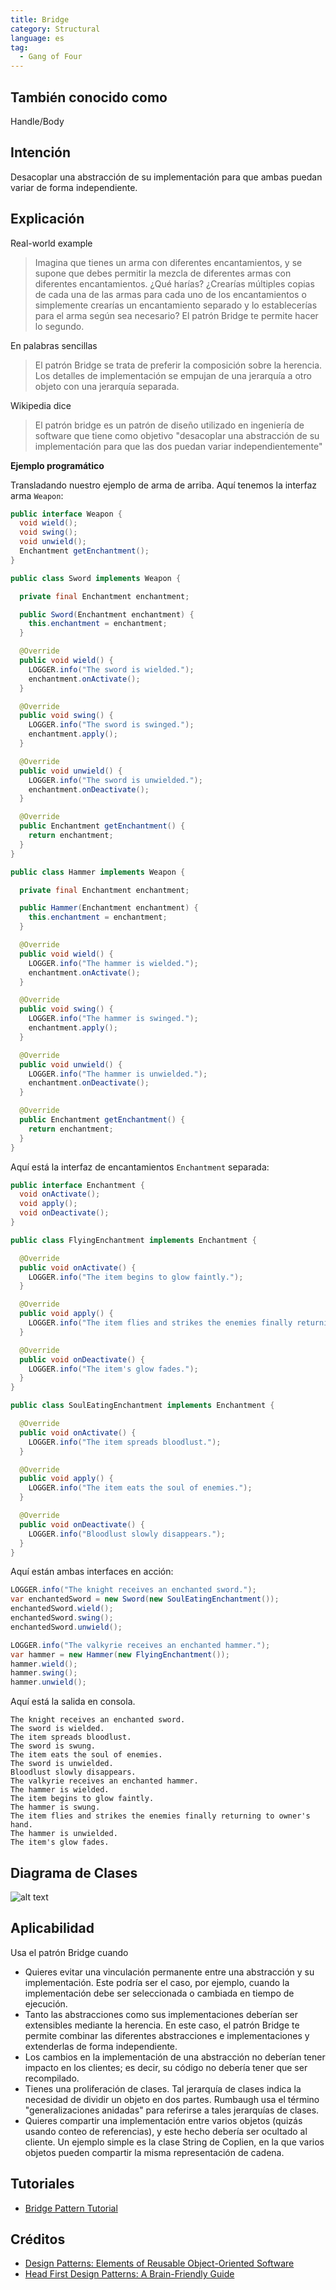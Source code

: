 ```yaml
---
title: Bridge
category: Structural
language: es
tag:
  - Gang of Four
---
```


## También conocido como

Handle/Body

## Intención

Desacoplar una abstracción de su implementación para que ambas puedan variar de forma independiente.

## Explicación

Real-world example

> Imagina que tienes un arma con diferentes encantamientos, y se supone que debes permitir la mezcla de diferentes armas
> con diferentes encantamientos. ¿Qué harías? ¿Crearías múltiples copias de cada una de las armas para cada uno de los
> encantamientos o simplemente crearías un encantamiento separado y lo establecerías para el arma según sea necesario?
> El
> patrón Bridge te permite hacer lo segundo.

En palabras sencillas

> El patrón Bridge se trata de preferir la composición sobre la herencia. Los detalles de implementación se empujan de
> una jerarquía a otro objeto con una jerarquía separada.

Wikipedia dice

> El patrón bridge es un patrón de diseño utilizado en ingeniería de software que tiene como objetivo "desacoplar una
> abstracción de su implementación para que las dos puedan variar independientemente"

**Ejemplo programático**

Transladando nuestro ejemplo de arma de arriba. Aquí tenemos la interfaz arma `Weapon`:

```java
public interface Weapon {
  void wield();
  void swing();
  void unwield();
  Enchantment getEnchantment();
}

public class Sword implements Weapon {

  private final Enchantment enchantment;

  public Sword(Enchantment enchantment) {
    this.enchantment = enchantment;
  }

  @Override
  public void wield() {
    LOGGER.info("The sword is wielded.");
    enchantment.onActivate();
  }

  @Override
  public void swing() {
    LOGGER.info("The sword is swinged.");
    enchantment.apply();
  }

  @Override
  public void unwield() {
    LOGGER.info("The sword is unwielded.");
    enchantment.onDeactivate();
  }

  @Override
  public Enchantment getEnchantment() {
    return enchantment;
  }
}

public class Hammer implements Weapon {

  private final Enchantment enchantment;

  public Hammer(Enchantment enchantment) {
    this.enchantment = enchantment;
  }

  @Override
  public void wield() {
    LOGGER.info("The hammer is wielded.");
    enchantment.onActivate();
  }

  @Override
  public void swing() {
    LOGGER.info("The hammer is swinged.");
    enchantment.apply();
  }

  @Override
  public void unwield() {
    LOGGER.info("The hammer is unwielded.");
    enchantment.onDeactivate();
  }

  @Override
  public Enchantment getEnchantment() {
    return enchantment;
  }
}
```

Aquí está la interfaz de encantamientos `Enchantment` separada:

```java
public interface Enchantment {
  void onActivate();
  void apply();
  void onDeactivate();
}

public class FlyingEnchantment implements Enchantment {

  @Override
  public void onActivate() {
    LOGGER.info("The item begins to glow faintly.");
  }

  @Override
  public void apply() {
    LOGGER.info("The item flies and strikes the enemies finally returning to owner's hand.");
  }

  @Override
  public void onDeactivate() {
    LOGGER.info("The item's glow fades.");
  }
}

public class SoulEatingEnchantment implements Enchantment {

  @Override
  public void onActivate() {
    LOGGER.info("The item spreads bloodlust.");
  }

  @Override
  public void apply() {
    LOGGER.info("The item eats the soul of enemies.");
  }

  @Override
  public void onDeactivate() {
    LOGGER.info("Bloodlust slowly disappears.");
  }
}
```

Aquí están ambas interfaces en acción:

```java
LOGGER.info("The knight receives an enchanted sword.");
var enchantedSword = new Sword(new SoulEatingEnchantment());
enchantedSword.wield();
enchantedSword.swing();
enchantedSword.unwield();

LOGGER.info("The valkyrie receives an enchanted hammer.");
var hammer = new Hammer(new FlyingEnchantment());
hammer.wield();
hammer.swing();
hammer.unwield();
```

Aquí está la salida en consola.

```
The knight receives an enchanted sword.
The sword is wielded.
The item spreads bloodlust.
The sword is swung.
The item eats the soul of enemies.
The sword is unwielded.
Bloodlust slowly disappears.
The valkyrie receives an enchanted hammer.
The hammer is wielded.
The item begins to glow faintly.
The hammer is swung.
The item flies and strikes the enemies finally returning to owner's hand.
The hammer is unwielded.
The item's glow fades.
```

## Diagrama de Clases

![alt text](../../../bridge/etc/bridge.urm.png "Bridge diagrama de clases")

## Aplicabilidad

Usa el patrón Bridge cuando

* Quieres evitar una vinculación permanente entre una abstracción y su implementación. Este podría ser el caso, por
  ejemplo, cuando la implementación debe ser seleccionada o cambiada en tiempo de ejecución.
* Tanto las abstracciones como sus implementaciones deberían ser extensibles mediante la herencia. En este caso, el
  patrón Bridge te permite combinar las diferentes abstracciones e implementaciones y extenderlas de forma
  independiente.
* Los cambios en la implementación de una abstracción no deberían tener impacto en los clientes; es decir, su código no
  debería tener que ser recompilado.
* Tienes una proliferación de clases. Tal jerarquía de clases indica la necesidad de dividir un objeto en dos partes.
  Rumbaugh usa el término "generalizaciones anidadas" para referirse a tales jerarquías de clases.
* Quieres compartir una implementación entre varios objetos (quizás usando conteo de referencias), y este hecho debería
  ser ocultado al cliente. Un ejemplo simple es la clase String de Coplien, en la que varios objetos pueden compartir la
  misma representación de cadena.

## Tutoriales

* [Bridge Pattern Tutorial](https://www.journaldev.com/1491/bridge-design-pattern-java)

## Créditos

* [Design Patterns: Elements of Reusable Object-Oriented Software](https://www.amazon.com/gp/product/0201633612/ref=as_li_tl?ie=UTF8&camp=1789&creative=9325&creativeASIN=0201633612&linkCode=as2&tag=javadesignpat-20&linkId=675d49790ce11db99d90bde47f1aeb59)
* [Head First Design Patterns: A Brain-Friendly Guide](https://www.amazon.com/gp/product/0596007124/ref=as_li_tl?ie=UTF8&camp=1789&creative=9325&creativeASIN=0596007124&linkCode=as2&tag=javadesignpat-20&linkId=6b8b6eea86021af6c8e3cd3fc382cb5b)